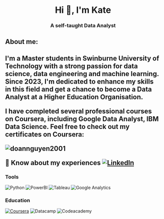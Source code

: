 <h1 align="center">Hi 👋, I'm Kate </h1>
<h3 align="center">A self-taught Data Analyst </h3>

<h2> About me: <h2>

I'm a Master students in Swinburne University of Technology with a strong passion for data science, data engineering and machine learning. 
Since 2023, I'm dedicated to enhance my skills in this field and get a chance to become a Data Analyst at a Higher Education Organisation. 

I have completed several professional courses on Coursera, including Google Data Analyst, IBM Data Science. Feel free to check out my certificates on Coursera: 

<p align="left"> <img src="https://komarev.com/ghpvc/?username=doannguyen2001&label=Profile%20views&color=59A3D1&style=flat" alt="doannguyen2001" /> </p>

📄 Know about my experiences [![LinkedIn](https://img.shields.io/badge/linkedin-%230077B5.svg?style=for-the-badge&logo=linkedin&logoColor=white)](https://www.linkedin.com/in/nguyen-doan/)

</p>

<h3 align="left">Tools</h3>

![Python](https://img.shields.io/badge/python-3670A0?style=for-the-badge&logo=python&logoColor=ffdd54)
![PowerBI](https://img.shields.io/badge/PowerBI-F2C811?style=for-the-badge&logo=Power%20BI&logoColor=white)
![Tableau](https://img.shields.io/badge/Tableau-E97627?style=for-the-badge&logo=Tableau&logoColor=white)
![Google Analytics](https://img.shields.io/badge/Google%20Analytics-E37400?style=for-the-badge&logo=google%20analytics&logoColor=white)

<h3 align="left">Education</h3>

[![Coursera](https://img.shields.io/badge/Coursera-0056D2?style=for-the-badge&logo=Coursera&logoColor=white)](https://www.credly.com/badges/9ac609b8-1210-4d29-8b65-9b21a2c66858/linked_in_profile)
![Datacamp](https://img.shields.io/badge/Datacamp-05192D?style=for-the-badge&logo=datacamp&logoColor=65FF8F)
![Codeacademy](https://img.shields.io/badge/Codecademy-FFF0E5?style=for-the-badge&logo=codecademy&logoColor=303347)





